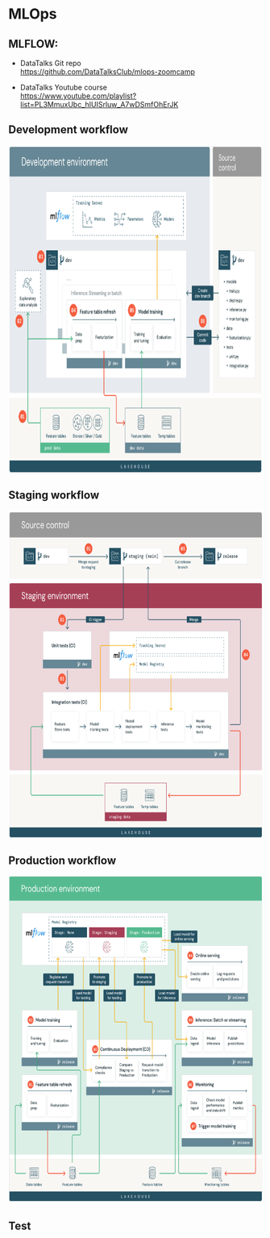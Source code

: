 # MLOps
## MLFLOW:

- DataTalks Git repo
<br>  https://github.com/DataTalksClub/mlops-zoomcamp

- DataTalks Youtube course
<br>  https://www.youtube.com/playlist?list=PL3MmuxUbc_hIUISrluw_A7wDSmfOhErJK


## Development workflow 
<img src="Files/Screenshots/DevStage.png"  width="650" height="650">

## Staging workflow
<img src="Files/Screenshots/Staging.png"  width="650" height="650">

## Production workflow
<img src="Files/Screenshots/Production.png"  width="650" height="650">

## Test
